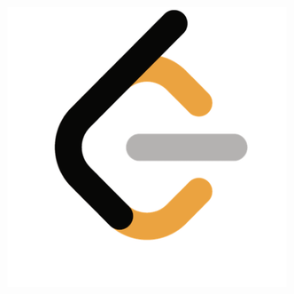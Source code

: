 ![leetcode logo](https://raw.githubusercontent.com/dionhobdy/leetcode/refs/heads/main/assets/logo.png)
 
 

